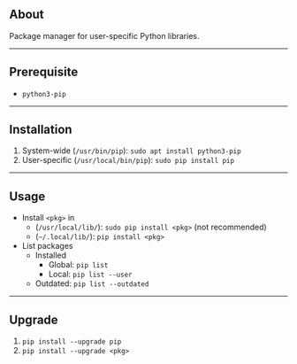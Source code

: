 ## About
Package manager for user-specific Python libraries. 
___
## Prerequisite  
 - `python3-pip` 
___
## Installation 
 1. System-wide (`/usr/bin/pip`): `sudo apt install python3-pip` 
 2. User-specific (`/usr/local/bin/pip`): `sudo pip install pip` 
___
## Usage 
 - Install `<pkg>` in
    - (`/usr/local/lib/`): `sudo pip install <pkg>`  (not recommended)
    - (`~/.local/lib/`): `pip install <pkg>` 
 - List packages
    - Installed 
      - Global: `pip list` 
      - Local: `pip list --user` 
    - Outdated: `pip list --outdated` 
___
## Upgrade 
 1. `pip install --upgrade pip` 
 2. `pip install --upgrade <pkg>` 
